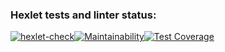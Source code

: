 ### Hexlet tests and linter status:
[![hexlet-check](https://github.com/omnidark/python-project-lvl1/actions/workflows/hexlet-check.yml/badge.svg?branch=main)](https://github.com/omnidark/python-project-lvl1/actions/workflows/hexlet-check.yml)[![Maintainability](https://api.codeclimate.com/v1/badges/43c6785032570b37691e/maintainability)](https://codeclimate.com/github/omnidark/python-project-lvl1/maintainability)[![Test Coverage](https://api.codeclimate.com/v1/badges/43c6785032570b37691e/test_coverage)](https://codeclimate.com/github/omnidark/python-project-lvl1/test_coverage)